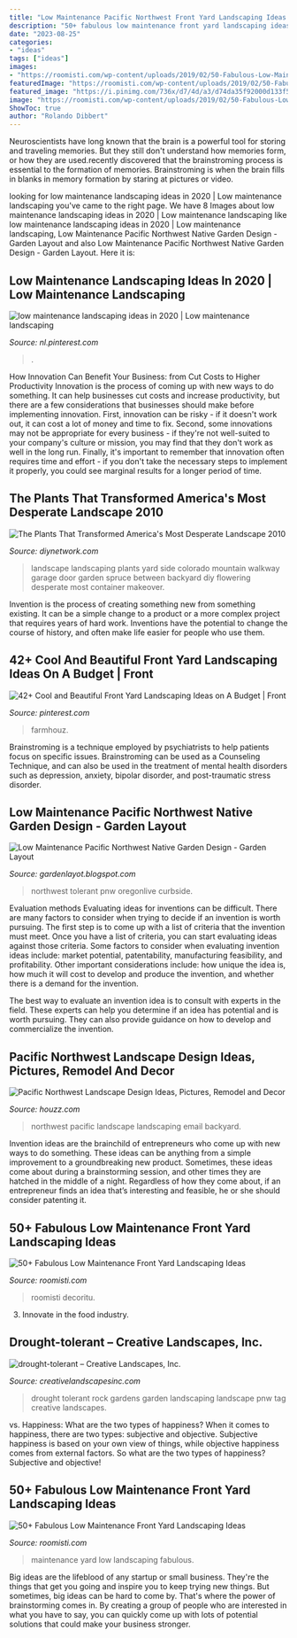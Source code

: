 ```yaml
---
title: "Low Maintenance Pacific Northwest Front Yard Landscaping Ideas : 42+ Cool And Beautiful Front Yard Landscaping Ideas On A Budget"
description: "50+ fabulous low maintenance front yard landscaping ideas"
date: "2023-08-25"
categories:
- "ideas"
tags: ["ideas"]
images:
- "https://roomisti.com/wp-content/uploads/2019/02/50-Fabulous-Low-Maintenance-Front-Yard-Landscaping-Ideas-40-640x960.jpg"
featuredImage: "https://roomisti.com/wp-content/uploads/2019/02/50-Fabulous-Low-Maintenance-Front-Yard-Landscaping-Ideas-40-640x960.jpg"
featured_image: "https://i.pinimg.com/736x/d7/4d/a3/d74da35f92000d133f52aadb771b3965.jpg"
image: "https://roomisti.com/wp-content/uploads/2019/02/50-Fabulous-Low-Maintenance-Front-Yard-Landscaping-Ideas-26.jpg"
ShowToc: true
author: "Rolando Dibbert"
---
```



Neuroscientists have long known that the brain is a powerful tool for storing and traveling memories. But they still don't understand how memories form, or how they are used.recently discovered that the brainstroming process is essential to the formation of memories. Brainstroming is when the brain fills in blanks in memory formation by staring at pictures or video.

	

		
looking for low maintenance landscaping ideas in 2020 | Low maintenance landscaping you've came to the right page. We have 8 Images about low maintenance landscaping ideas in 2020 | Low maintenance landscaping like low maintenance landscaping ideas in 2020 | Low maintenance landscaping, Low Maintenance Pacific Northwest Native Garden Design - Garden Layout and also Low Maintenance Pacific Northwest Native Garden Design - Garden Layout. Here it is:
		
    
## Low Maintenance Landscaping Ideas In 2020 | Low Maintenance Landscaping

<img loading=lazy src="https://i.pinimg.com/736x/d7/4d/a3/d74da35f92000d133f52aadb771b3965.jpg" onerror="this.onerror=null;this.src='https://tse2.mm.bing.net/th?id=OIP.3xT3wEtCXI0b385HnMvWSQHaWg&amp;pid=15.1';" alt="low maintenance landscaping ideas in 2020 | Low maintenance landscaping">

_Source: nl.pinterest.com_

>. 

	

How Innovation Can Benefit Your Business: from Cut Costs to Higher Productivity
Innovation is the process of coming up with new ways to do something. It can help businesses cut costs and increase productivity, but there are a few considerations that businesses should make before implementing innovation. First, innovation can be risky - if it doesn't work out, it can cost a lot of money and time to fix. Second, some innovations may not be appropriate for every business - if they're not well-suited to your company's culture or mission, you may find that they don't work as well in the long run. Finally, it's important to remember that innovation often requires time and effort - if you don't take the necessary steps to implement it properly, you could see marginal results for a longer period of time.

    
## The Plants That Transformed America&#039;s Most Desperate Landscape 2010

<img loading=lazy src="https://diy.sndimg.com/content/dam/images/diy/fullset/2010/6/9/0/amdl10-landscape-makeover_yard-walkway-right_s4x3.jpg.rend.hgtvcom.966.725.suffix/1420692209215.jpeg" onerror="this.onerror=null;this.src='https://tse1.mm.bing.net/th?id=OIP.ygvC61sWE_HWpYeMLHyftwHaFj&amp;pid=15.1';" alt="The Plants That Transformed America&#039;s Most Desperate Landscape 2010">

_Source: diynetwork.com_

>landscape landscaping plants yard side colorado mountain walkway garage door garden spruce between backyard diy flowering desperate most container makeover. 

	

Invention is the process of creating something new from something existing. It can be a simple change to a product or a more complex project that requires years of hard work. Inventions have the potential to change the course of history, and often make life easier for people who use them.

    
## 42+ Cool And Beautiful Front Yard Landscaping Ideas On A Budget | Front

<img loading=lazy src="https://i.pinimg.com/originals/ea/4c/71/ea4c716d179ff657aafa6c25a528c48b.jpg" onerror="this.onerror=null;this.src='https://tse4.mm.bing.net/th?id=OIP.6FDFPo43FwZxwm4UyBLfpAHaJ4&amp;pid=15.1';" alt="42+ Cool and Beautiful Front Yard Landscaping Ideas on A Budget | Front">

_Source: pinterest.com_

>farmhouz. 

	

Brainstroming is a technique employed by psychiatrists to help patients focus on specific issues. Brainstroming can be used as a Counseling Technique, and can also be used in the treatment of mental health disorders such as depression, anxiety, bipolar disorder, and post-traumatic stress disorder.

    
## Low Maintenance Pacific Northwest Native Garden Design - Garden Layout

<img loading=lazy src="https://i.pinimg.com/originals/2f/09/33/2f093322de669e9a7c243c4ca97e8905.jpg" onerror="this.onerror=null;this.src='https://tse1.mm.bing.net/th?id=OIP.D4G8LCFE_LYxg1lbfoeSogHaGU&amp;pid=15.1';" alt="Low Maintenance Pacific Northwest Native Garden Design - Garden Layout">

_Source: gardenlayot.blogspot.com_

>northwest tolerant pnw oregonlive curbside. 

	

Evaluation methods
Evaluating ideas for inventions can be difficult. There are many factors to consider when trying to decide if an invention is worth pursuing. The first step is to come up with a list of criteria that the invention must meet. Once you have a list of criteria, you can start evaluating ideas against those criteria.
Some factors to consider when evaluating invention ideas include: market potential, patentability, manufacturing feasibility, and profitability. Other important considerations include: how unique the idea is, how much it will cost to develop and produce the invention, and whether there is a demand for the invention.

The best way to evaluate an invention idea is to consult with experts in the field. These experts can help you determine if an idea has potential and is worth pursuing. They can also provide guidance on how to develop and commercialize the invention.

    
## Pacific Northwest Landscape Design Ideas, Pictures, Remodel And Decor

<img loading=lazy src="https://st.hzcdn.com/fimgs/65c145ef0089c169_1852-w500-h666-b0-p0--eclectic-landscape.jpg" onerror="this.onerror=null;this.src='https://tse1.mm.bing.net/th?id=OIP.TVSZ3MivORh-IIB-F6MRkAHaJ3&amp;pid=15.1';" alt="Pacific Northwest Landscape Design Ideas, Pictures, Remodel and Decor">

_Source: houzz.com_

>northwest pacific landscape landscaping email backyard. 

	

Invention ideas are the brainchild of entrepreneurs who come up with new ways to do something. These ideas can be anything from a simple improvement to a groundbreaking new product. Sometimes, these ideas come about during a brainstorming session, and other times they are hatched in the middle of a night. Regardless of how they come about, if an entrepreneur finds an idea that’s interesting and feasible, he or she should consider patenting it.

    
## 50+ Fabulous Low Maintenance Front Yard Landscaping Ideas

<img loading=lazy src="https://roomisti.com/wp-content/uploads/2019/02/50-Fabulous-Low-Maintenance-Front-Yard-Landscaping-Ideas-40-640x960.jpg" onerror="this.onerror=null;this.src='https://tse2.mm.bing.net/th?id=OIP.nlGvSrdyQJfcKBpS2fnnLQHaLH&amp;pid=15.1';" alt="50+ Fabulous Low Maintenance Front Yard Landscaping Ideas">

_Source: roomisti.com_

>roomisti decoritu. 

	

3. Innovate in the food industry. 

    
## Drought-tolerant – Creative Landscapes, Inc.

<img loading=lazy src="http://www.creativelandscapesinc.com/wp-content/uploads/2012/10/1-slideshow.jpg" onerror="this.onerror=null;this.src='https://tse1.mm.bing.net/th?id=OIP.um1X0_vGhXt42Gv_CFr3agHaE9&amp;pid=15.1';" alt="drought-tolerant – Creative Landscapes, Inc.">

_Source: creativelandscapesinc.com_

>drought tolerant rock gardens garden landscaping landscape pnw tag creative landscapes. 

	

vs. Happiness: What are the two types of happiness?
When it comes to happiness, there are two types: subjective and objective. Subjective happiness is based on your own view of things, while objective happiness comes from external factors. So what are the two types of happiness? Subjective and objective!

    
## 50+ Fabulous Low Maintenance Front Yard Landscaping Ideas

<img loading=lazy src="https://roomisti.com/wp-content/uploads/2019/02/50-Fabulous-Low-Maintenance-Front-Yard-Landscaping-Ideas-26.jpg" onerror="this.onerror=null;this.src='https://tse4.mm.bing.net/th?id=OIP.ZToennrnCAJ1dDyFXP19eQHaLH&amp;pid=15.1';" alt="50+ Fabulous Low Maintenance Front Yard Landscaping Ideas">

_Source: roomisti.com_

>maintenance yard low landscaping fabulous. 

	

Big ideas are the lifeblood of any startup or small business. They're the things that get you going and inspire you to keep trying new things. But sometimes, big ideas can be hard to come by. That's where the power of brainstorming comes in. By creating a group of people who are interested in what you have to say, you can quickly come up with lots of potential solutions that could make your business stronger.

